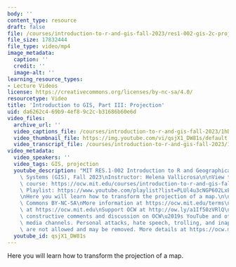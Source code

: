 ```yaml
---
body: ''
content_type: resource
draft: false
file: /courses/introduction-to-r-and-gis-fall-2023/res1-002-gis-2c-projection_360p_16_9.mp4
file_size: 17832444
file_type: video/mp4
image_metadata:
  caption: ''
  credit: ''
  image-alt: ''
learning_resource_types:
- Lecture Videos
license: https://creativecommons.org/licenses/by-nc-sa/4.0/
resourcetype: Video
title: 'Introduction to GIS, Part III: Projection'
uid: da6262c4-69b9-4ef8-9c2c-b31686b60e6d
video_files:
  archive_url: ''
  video_captions_file: /courses/introduction-to-r-and-gis-fall-2023/1hDpVB4SAP_-DKOGyjywDMGkxBskcnptx_transcript.webvtt
  video_thumbnail_file: https://img.youtube.com/vi/qsjX1_DW81s/default.jpg
  video_transcript_file: /courses/introduction-to-r-and-gis-fall-2023/1hDpVB4SAP_-DKOGyjywDMGkxBskcnptx_transcript.pdf
video_metadata:
  video_speakers: ''
  video_tags: GIS, projection
  youtube_description: "MIT RES.1-002 Introduction to R and Geographical Information\
    \ Systems (GIS), Fall 2023\nInstructor: Helena Vallicrosa\n\nView the complete\
    \ course: https://ocw.mit.edu/courses/introduction-to-r-and-gis-fall-2023/\nYouTube\
    \ Playlist: https://www.youtube.com/playlist?list=PLUl4u3cNGP602LxEgWcCyo89B2Q-zg8gm\n\
    \nHere you will learn how to transform the projection of a map.\n\nLicense: Creative\
    \ Commons BY-NC-SA\nMore information at https://ocw.mit.edu/terms\nMore courses\
    \ at https://ocw.mit.edu\nSupport OCW at http://ow.ly/a1If50zVRlQ\n\nWe encourage\
    \ constructive comments and discussion on OCW\u2019s YouTube and other social\
    \ media channels. Personal attacks, hate speech, trolling, and inappropriate comments\
    \ are not allowed and may be removed. More details at https://ocw.mit.edu/comments.\n"
  youtube_id: qsjX1_DW81s
---
```

Here you will learn how to transform the projection of a map.